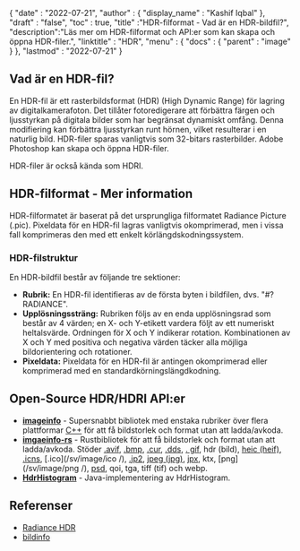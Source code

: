 {
  "date" : "2022-07-21",
  "author" : {
    "display_name" : "Kashif Iqbal"
},
  "draft" : "false",
  "toc" : true,
  "title" :"HDR-filformat - Vad är en HDR-bildfil?",
  "description":"Läs mer om HDR-filformat och API:er som kan skapa och öppna HDR-filer.",
  "linktitle" : "HDR",
  "menu" : {
    "docs" : {
      "parent" : "image"
}
},
  "lastmod" : "2022-07-21"
}

## Vad är en HDR-fil?

En HDR-fil är ett rasterbildsformat (HDR) (High Dynamic Range) för lagring av digitalkamerafoton. Det tillåter fotoredigerare att förbättra färgen och ljusstyrkan på digitala bilder som har begränsat dynamiskt omfång. Denna modifiering kan förbättra ljusstyrkan runt hörnen, vilket resulterar i en naturlig bild. HDR-filer sparas vanligtvis som 32-bitars rasterbilder. Adobe Photoshop kan skapa och öppna HDR-filer.

HDR-filer är också kända som HDRI.

## HDR-filformat - Mer information

HDR-filformatet är baserat på det ursprungliga filformatet Radiance Picture (.pic). Pixeldata för en HDR-fil lagras vanligtvis okomprimerad, men i vissa fall komprimeras den med ett enkelt körlängdskodningssystem.

### HDR-filstruktur

En HDR-bildfil består av följande tre sektioner:

* **Rubrik:** En HDR-fil identifieras av de första byten i bildfilen, dvs. "#?RADIANCE".
* **Upplösningssträng:** Rubriken följs av en enda upplösningsrad som består av 4 värden; en X- och Y-etikett vardera följt av ett numeriskt heltalsvärde. Ordningen för X och Y indikerar rotation. Kombinationen av X och Y med positiva och negativa värden täcker alla möjliga bildorientering och rotationer.
* **Pixeldata:** Pixeldata för en HDR-fil är antingen okomprimerad eller komprimerad med en standardkörningslängdkodning.

## Open-Source HDR/HDRI API:er

* **[imageinfo](https://github.com/xiaozhuai/imageinfo )** - Supersnabbt bibliotek med enstaka rubriker över flera plattformar [C++](/sv/programming/cpp/) för att få bildstorlek och format utan att ladda/avkoda.
* **[imgaeinfo-rs](https://github.com/xiaozhuai/imageinfo-rs)** - Rustbibliotek för att få bildstorlek och format utan att ladda/avkoda. Stöder [.avif](/sv/image/avif/), [.bmp](/sv/image/bmp/), [.cur](/sv/image/cur/), [.dds](/sv/image/dds/), [. gif](/sv/image/gif/), hdr (bild), [heic (heif)](/sv/image/heic/), [.icns](/sv/image/icns/), [.ico](/sv/image/ico /), [.jp2](/sv/image/jp2/), [jpeg (jpg)](/sv/image/jpeg/), [jpx](/sv/image/jpx/), ktx, [png](/sv/image/png /), [psd](/sv/image/psd/), qoi, tga, tiff (tif) och webp.
* **[HdrHistogram](https://github.com/HdrHistogram/HdrHistogram)** - Java-implementering av HdrHistogram.

## Referenser

* [Radiance HDR](http://paulbourke.net/dataformats/pic/)
* [bildinfo](https://github.com/xiaozhuai/imageinfo )

